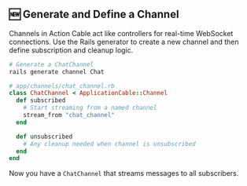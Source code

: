 ## 🆕 Generate and Define a Channel

Channels in Action Cable act like controllers for real-time WebSocket connections. Use the Rails generator to create a new channel and then define subscription and cleanup logic.

```bash
# Generate a ChatChannel
rails generate channel Chat
```

```ruby
# app/channels/chat_channel.rb
class ChatChannel < ApplicationCable::Channel
  def subscribed
    # Start streaming from a named channel
    stream_from "chat_channel"
  end

  def unsubscribed
    # Any cleanup needed when channel is unsubscribed
  end
end
```

Now you have a `ChatChannel` that streams messages to all subscribers.